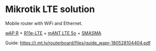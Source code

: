 # Mikrotik LTE solution

Mobile router with WiFi and Ethernet.

[wAP R](https://mikrotik.com/product/RBwAPR-2nD) +
[R11e-LTE](https://mikrotik.com/product/r11e_lte) +
[mANT LTE 5o](https://mikrotik.com/product/mant_lte_5o) +
[SMASMA](https://mikrotik.com/product/smasma)

Guide: https://i.mt.lv/routerboard/files/guide_wapr-180528104404.pdf
